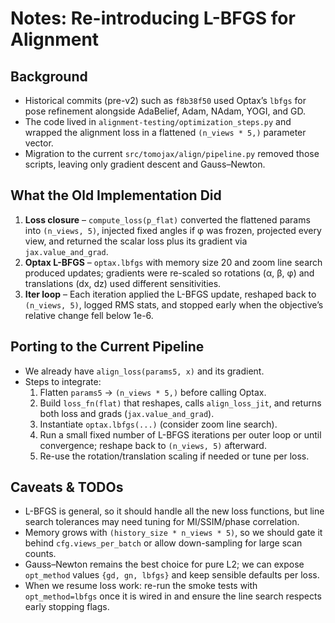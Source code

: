 # Notes: Re-introducing L-BFGS for Alignment

## Background

- Historical commits (pre-v2) such as `f8b38f50` used Optax’s `lbfgs` for pose
  refinement alongside AdaBelief, Adam, NAdam, YOGI, and GD.
- The code lived in `alignment-testing/optimization_steps.py` and wrapped the
  alignment loss in a flattened `(n_views * 5,)` parameter vector.
- Migration to the current `src/tomojax/align/pipeline.py` removed those scripts,
  leaving only gradient descent and Gauss–Newton.

## What the Old Implementation Did

1. **Loss closure** – `compute_loss(p_flat)` converted the flattened params into
   `(n_views, 5)`, injected fixed angles if φ was frozen, projected every view,
   and returned the scalar loss plus its gradient via `jax.value_and_grad`.
2. **Optax L-BFGS** – `optax.lbfgs` with memory size 20 and zoom line search
   produced updates; gradients were re-scaled so rotations (α, β, φ) and
   translations (dx, dz) used different sensitivities.
3. **Iter loop** – Each iteration applied the L-BFGS update, reshaped back to
   `(n_views, 5)`, logged RMS stats, and stopped early when the objective’s
   relative change fell below 1e-6.

## Porting to the Current Pipeline

- We already have `align_loss(params5, x)` and its gradient.
- Steps to integrate:
  1. Flatten `params5` → `(n_views * 5,)` before calling Optax.
  2. Build `loss_fn(flat)` that reshapes, calls `align_loss_jit`, and returns
     both loss and grads (`jax.value_and_grad`).
  3. Instantiate `optax.lbfgs(...)` (consider zoom line search).
  4. Run a small fixed number of L-BFGS iterations per outer loop or until
     convergence; reshape back to `(n_views, 5)` afterward.
  5. Re-use the rotation/translation scaling if needed or tune per loss.

## Caveats & TODOs

- L-BFGS is general, so it should handle all the new loss functions, but line
  search tolerances may need tuning for MI/SSIM/phase correlation.
- Memory grows with `(history_size * n_views * 5)`, so we should gate it behind
  `cfg.views_per_batch` or allow down-sampling for large scan counts.
- Gauss–Newton remains the best choice for pure L2; we can expose `opt_method`
  values `{gd, gn, lbfgs}` and keep sensible defaults per loss.
- When we resume loss work: re-run the smoke tests with `opt_method=lbfgs` once
  it is wired in and ensure the line search respects early stopping flags.

